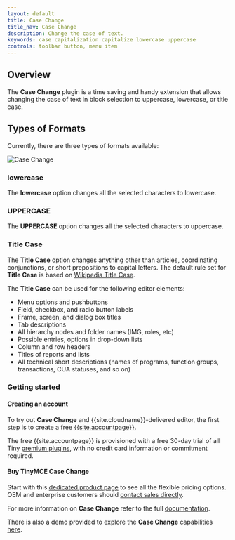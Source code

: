 ```yaml
---
layout: default
title: Case Change
title_nav: Case Change
description: Change the case of text.
keywords: case capitalization capitalize lowercase uppercase
controls: toolbar button, menu item
---
```


## Overview

The **Case Change** plugin is a time saving and handy extension that allows changing the case of text in block selection to uppercase, lowercase, or title case.

## Types of Formats

Currently, there are three types of formats available:

![**Case Change**]({{site.baseurl}}/images/casechange.png)

### lowercase

The **lowercase** option changes all the selected characters to lowercase.

### UPPERCASE

The **UPPERCASE** option changes all the selected characters to uppercase.

### Title Case

The **Title Case** option changes anything other than articles, coordinating conjunctions, or short prepositions to capital letters. The default rule set for **Title Case** is based on [Wikipedia Title Case](https://titlecaseconverter.com/rules/#WP).

The **Title Case** can be used for the following editor elements:

* Menu options and pushbuttons
* Field, checkbox, and radio button labels
* Frame, screen, and dialog box titles
* Tab descriptions
* All hierarchy nodes and folder names (IMG, roles, etc)
* Possible entries, options in drop-down lists
* Column and row headers
* Titles of reports and lists
* All technical short descriptions (names of programs, function groups, transactions, CUA statuses, and so on)

### Getting started

#### Creating an account

To try out **Case Change** and {{site.cloudname}}-delivered editor, the first step is to create a free [{{site.accountpage}}](https://www.tiny.cloud/download/).

The free {{site.accountpage}} is provisioned with a free 30-day trial of all Tiny [premium plugins](https://apps.tiny.cloud/product-category/tiny-cloud-extensions/), with no credit card information or commitment required.

#### Buy TinyMCE Case Change

Start with this [dedicated product page](https://apps.tiny.cloud/products/case-change/) to see all the flexible pricing options. OEM and enterprise customers should [contact sales directly](https://www.tiny.cloud/contact/).

For more information on **Case Change** refer to the full [documentation]({{site.baseurl}}/plugins/casechange/).

There is also a demo provided to explore the **Case Change** capabilities [here]({{site.baseurl}}/demo/casechange/).